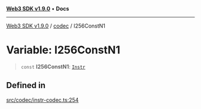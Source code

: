 [**Web3 SDK v1.9.0**](../../../README.md) • **Docs**

***

[Web3 SDK v1.9.0](../../../globals.md) / [codec](../README.md) / I256ConstN1

# Variable: I256ConstN1

> `const` **I256ConstN1**: [`Instr`](../type-aliases/Instr.md)

## Defined in

[src/codec/instr-codec.ts:254](https://github.com/Mystic-Nayy/alephium-web3/blob/c1afd789a197ce5fe21f08c2965942090157c33d/packages/web3/src/codec/instr-codec.ts#L254)
